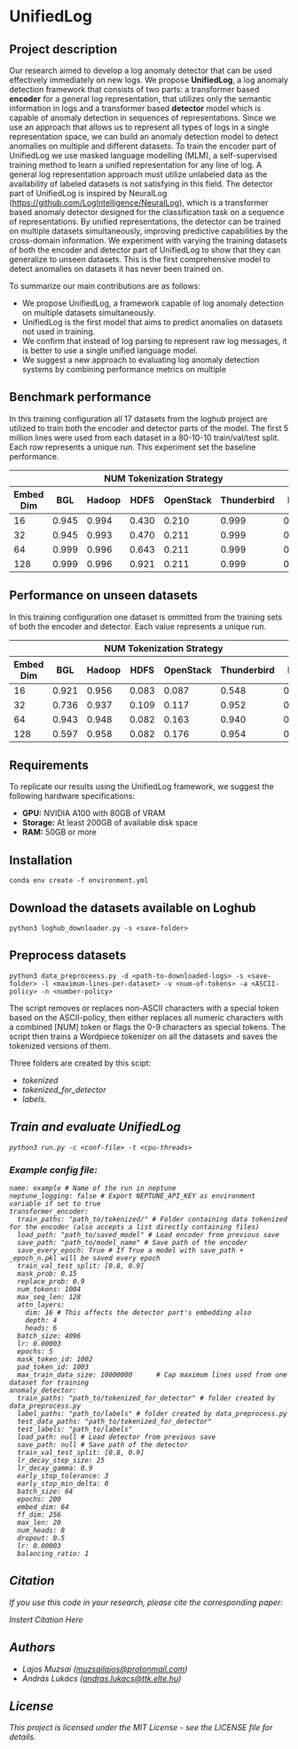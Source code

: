 # UnifiedLog

## Project description
Our research aimed to develop a log anomaly detector that can be used effectively immediately on new logs.
We propose <b>UnifiedLog</b>, a log anomaly detection framework that consists of two parts: a transformer based <b>encoder</b> for a general log representation, that utilizes only the semantic information in logs and a transformer based <b>detector</b> model which is capable of anomaly detection in sequences of representations.
Since we use an approach that allows us to represent all types of logs in a single representation space, we can build an anomaly detection model to detect anomalies on multiple and different datasets.
To train the encoder part of UnifiedLog we use masked language modelling (MLM), a self-supervised training method to learn a unified representation for any line of log.
A general log representation approach must utilize unlabeled data as the availability of labeled datasets is not satisfying in this field.
The detector part of UnifiedLog is inspired by NeuralLog (https://github.com/LogIntelligence/NeuralLog), which is a transformer based anomaly detector designed for the classification task on a sequence of representations.
By unified representations, the detector can be trained on multiple datasets simultaneously, improving predictive capabilities by the cross-domain information.
We experiment with varying the training datasets of both the encoder and detector part of UnifiedLog to show that they can generalize to unseen datasets.
This is the first comprehensive model to detect anomalies on datasets it has never been trained on. 


To summarize our main contributions are as follows:
- We propose UnifiedLog, a framework capable of log anomaly detection on multiple datasets simultaneously. 
- UnifiedLog is the first model that aims to predict anomalies on datasets not used in training.
- We confirm that instead of log parsing to represent raw log messages, it is better to use a single unified language model.
- We suggest a new approach to evaluating log anomaly detection systems by combining performance metrics on multiple 

## Benchmark performance
In this training configuration all 17 datasets from the loghub project are utilized to train both the encoder and detector parts of the model. The first 5 million lines were used from each dataset in a 80-10-10 train/val/test split. Each row represents a unique run. This experiment set the baseline performance.

<table>
  <thead>
    <tr>
      <th></th>
      <th colspan="5">NUM Tokenization Strategy</th>
      <th colspan="5">0-9 Tokenization Strategy</th>
    </tr>
    <tr>
      <th>Embed Dim</th>
      <th>BGL</th>
      <th>Hadoop</th>
      <th>HDFS</th>
      <th>OpenStack</th>
      <th>Thunderbird</th>
      <th>BGL</th>
      <th>Hadoop</th>
      <th>HDFS</th>
      <th>OpenStack</th>
      <th>Thunderbird</th>
    </tr>
  </thead>
  <tbody>
    <tr>
      <td>16</td>
      <td>0.945</td>
      <td>0.994</td>
      <td>0.430</td>
      <td>0.210</td>
      <td>0.999</td>
      <td>0.999</td>
      <td>0.205</td>
      <td>0.053</td>
      <td>0.887</td>
      <td>0.999</td>
    </tr>
    <tr>
      <td>32</td>
      <td>0.945</td>
      <td>0.993</td>
      <td>0.470</td>
      <td>0.211</td>
      <td>0.999</td>
      <td>0.995</td>
      <td>0.123</td>
      <td>0.087</td>
      <td>0.810</td>
      <td>0.999</td>
    </tr>
    <tr>
      <td>64</td>
      <td>0.999</td>
      <td>0.996</td>
      <td>0.643</td>
      <td>0.211</td>
      <td>0.999</td>
      <td>0.999</td>
      <td>0.845</td>
      <td>0.560</td>
      <td>0.733</td>
      <td>0.999</td>
    </tr>
    <tr>
      <td>128</td>
      <td>0.999</td>
      <td>0.996</td>
      <td>0.921</td>
      <td>0.211</td>
      <td>0.999</td>
      <td>0.999</td>
      <td>0.842</td>
      <td>0.633</td>
      <td>0.725</td>
      <td>0.999</td>
    </tr>
  </tbody>
</table>


## Performance on unseen datasets
In this training configuration one dataset is ommitted from the training sets of both the encoder and detector. Each value represents a unique run.

<table>
  <thead>
    <tr>
      <th></th>
      <th colspan="5">NUM Tokenization Strategy</th>
      <th colspan="5">0-9 Tokenization Strategy</th>
    </tr>
    <tr>
      <th>Embed Dim</th>
      <th>BGL</th>
      <th>Hadoop</th>
      <th>HDFS</th>
      <th>OpenStack</th>
      <th>Thunderbird</th>
      <th>BGL</th>
      <th>Hadoop</th>
      <th>HDFS</th>
      <th>OpenStack</th>
      <th>Thunderbird</th>
    </tr>
  </thead>
  <tbody>
    <tr>
      <td>16</td>
      <td>0.921</td>
      <td>0.956</td>
      <td>0.083</td>
      <td>0.087</td>
      <td>0.548</td>
      <td>0.098</td>
      <td>0.918</td>
      <td>0.134</td>
      <td>0.105</td>
      <td>0.529</td>
    </tr>
    <tr>
      <td>32</td>
      <td>0.736</td>
      <td>0.937</td>
      <td>0.109</td>
      <td>0.117</td>
      <td>0.952</td>
      <td>0.931</td>
      <td>0.863</td>
      <td>0.134</td>
      <td>0.167</td>
      <td>0.446</td>
    </tr>
    <tr>
      <td>64</td>
      <td>0.943</td>
      <td>0.948</td>
      <td>0.082</td>
      <td>0.163</td>
      <td>0.940</td>
      <td>0.302</td>
      <td>0.955</td>
      <td>0.134</td>
      <td>0.163</td>
      <td>0.868</td>
    </tr>
    <tr>
      <td>128</td>
      <td>0.597</td>
      <td>0.958</td>
      <td>0.082</td>
      <td>0.176</td>
      <td>0.954</td>
      <td>0.616</td>
      <td>0.920</td>
      <td>0.134</td>
      <td>0.271</td>
      <td>0.968</td>
    </tr>
  </tbody>
</table>



## Requirements
To replicate our results using the UnifiedLog framework, we suggest the following hardware specifications:
- <b>GPU:</b> NVIDIA A100 with 80GB of VRAM
- <b>Storage:</b> At least 200GB of available disk space
- <b>RAM:</b> 50GB or more

## Installation
```
conda env create -f environment.yml
```

## Download the datasets available on Loghub

```
python3 loghub_downloader.py -s <save-folder>
```

## Preprocess datasets

```
python3 data_preproceess.py -d <path-to-downloaded-logs> -s <save-folder> -l <maximum-lines-per-dataset> -v <num-of-tokens> -a <ASCII-policy> -n <number-policy>
```
The script removes or replaces non-ASCII characters with a special token based on the ASCII-policy, then either replaces all numeric characters with a combined [NUM] token or flags the 0-9 characters as special tokens.
The script then trains a Wordpiece tokenizer on all the datasets and saves the tokenized versions of them. 

Three folders are created by this scipt: 
- <i>tokenized<i/>
- <i>tokenized_for_detector<i/>
- <i>labels<i/>.

## Train and evaluate UnifiedLog

```
python3 run.py -c <conf-file> -t <cpu-threads>
```

### Example config file:
```
name: example # Name of the run in neptune
neptune_logging: false # Export NEPTUNE_API_KEY as environment variable if set to true
transformer_encoder:
  train_paths: "path_to/tokenized/" # Folder containing data tokenized for the encoder (also accepts a list directly containing files)
  load_path: "path_to/saved_model" # Load encoder from previous save
  save_path: "path_to/model_name" # Save path of the encoder
  save_every_epoch: True # If True a model with save_path + _epoch_n.pkl will be saved every epoch
  train_val_test_split: [0.8, 0.9]
  mask_prob: 0.15
  replace_prob: 0.9
  num_tokens: 1004
  max_seq_len: 128
  attn_layers:
    dim: 16 # This affects the detector part's embedding also
    depth: 4
    heads: 6
  batch_size: 4096
  lr: 0.00003
  epochs: 5
  mask_token_id: 1002
  pad_token_id: 1003
  max_train_data_size: 10000000      # Cap maximum lines used from one dataset for training
anomaly_detector:
  train_paths: "path_to/tokenized_for_detector" # folder created by data_preprocess.py
  label_paths: "path_to/labels" # folder created by data_preprocess.py
  test_data_paths: "path_to/tokenized_for_detector"
  test_labels: "path_to/labels" 
  load_path: null # Load detector from previous save
  save_path: null # Save path of the detector
  train_val_test_split: [0.8, 0.9] 
  lr_decay_step_size: 25
  lr_decay_gamma: 0.9
  early_stop_tolerance: 3
  early_stop_min_delta: 0
  batch_size: 64
  epochs: 200
  embed_dim: 64
  ff_dim: 256
  max_len: 20
  num_heads: 8
  dropout: 0.5
  lr: 0.00003
  balancing_ratio: 1
```

## Citation
If you use this code in your research, please cite the corresponding paper:

Instert Citation Here

## Authors
- Lajos Muzsai (muzsailajos@protonmail.com)
- András Lukács (andras.lukacs@ttk.elte.hu)

## License 
This project is licensed under the MIT License - see the LICENSE file for details.
